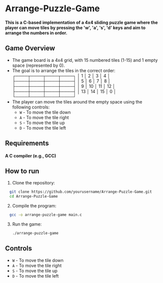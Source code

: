 # Arrange-Puzzle-Game

#### This is a C-based implementation of a 4x4 sliding puzzle game where the player can move tiles by pressing the 'w', 'a', 's', 'd' keys and aim to arrange the numbers in order.

## Game Overview
* The game board is a 4x4 grid, with 15 numbered tiles (1-15) and 1 empty space (represented by 0).
* The goal is to arrange the tiles in the correct order:
┌────┬────┬────┬────┐
│ 1  │  2 │  3 │  4 │
├────┼────┼────┼────┤
│  5 │  6 │  7 │  8 │
├────┼────┼────┼────┤
│  9 │ 10 │ 11 │ 12 │
├────┼────┼────┼────┤
│ 13 │ 14 │ 15 │  0 │
└────┴────┴────┴────┘
* The player can move the tiles around the empty space using the following controls:
  * `W` - To move the tile down
  * `A` - To move the tile right
  * `S` - To move the tile up
  * `D` - To move the tile left
 
## Requirements
#### A C compiler (e.g., GCC)

## How to run
1. Clone the repository:
  ```bash
    git clone https://github.com/yourusername/Arrange-Puzzle-Game.git
    cd Arrange-Puzzle-Game
  ```

2. Compile the program:
  ```bash
    gcc -o arrange-puzzle-game main.c
  ```

3. Run the game:
   ```bash
   ./arrange-puzzle-game
   ```

## Controls
* `W` - To move the tile down
* `A` - To move the tile right
* `S` - To move the tile up
* `D` - To move the tile left
